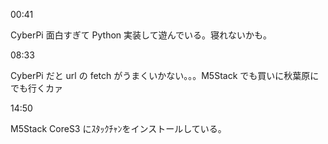 00:41

CyberPi 面白すぎて Python 実装して遊んでいる。寝れないかも。

08:33

CyberPi だと url の fetch がうまくいかない。。。M5Stack でも買いに秋葉原にでも行くカァ

14:50

M5Stack CoreS3 にｽﾀｯｸﾁｬﾝをインストールしている。
